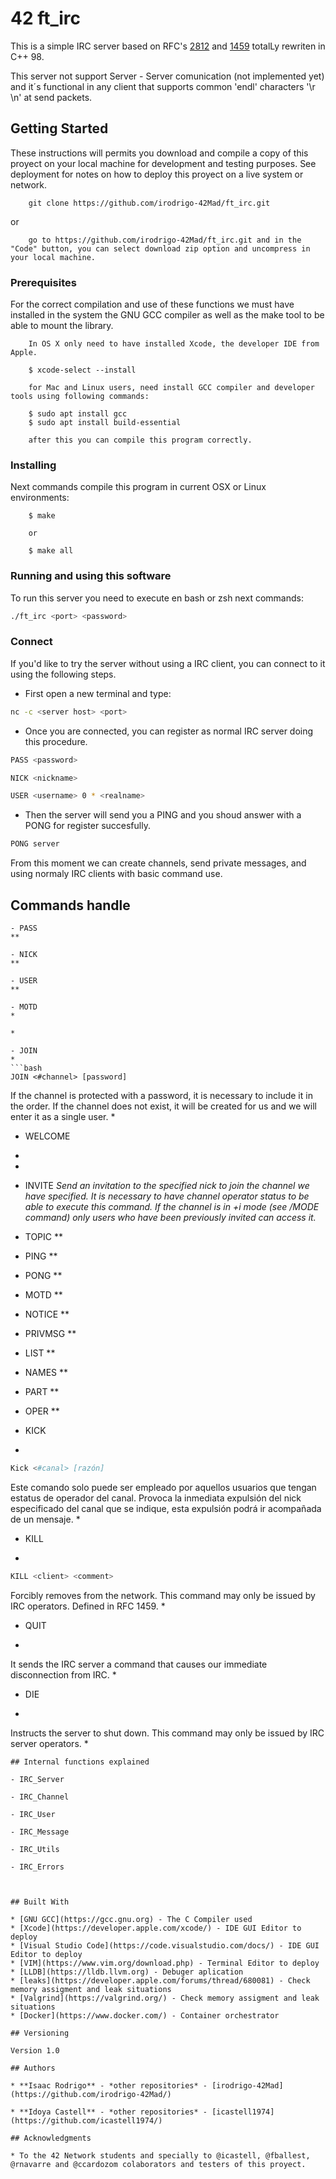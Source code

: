 # 42 ft_irc

This is a simple IRC server based on RFC's [2812](https://datatracker.ietf.org/doc/html/rfc2812) and [1459](https://www.rfc-es.org/rfc/rfc1459-es.txt) totalLy rewriten in C++ 98.

This server not support Server - Server comunication (not implemented yet) and it´s functional in any client that supports common 'endl' characters '\r \n' at send packets.

## Getting Started

These instructions will permits you download and compile a copy of this proyect on your local machine for development and testing purposes. See deployment for notes on how to deploy this proyect on a live system or network.

```
	git clone https://github.com/irodrigo-42Mad/ft_irc.git
```
or

```
	go to https://github.com/irodrigo-42Mad/ft_irc.git and in the "Code" button, you can select download zip option and uncompress in your local machine.
```

### Prerequisites

For the correct compilation and use of these functions we must have installed in the system the GNU GCC compiler as well as the make tool to be able to mount the library.

```
	In OS X only need to have installed Xcode, the developer IDE from Apple. 
	
	$ xcode-select --install

	for Mac and Linux users, need install GCC compiler and developer tools using following commands:
	
	$ sudo apt install gcc
	$ sudo apt install build-essential

	after this you can compile this program correctly.

```

### Installing

Next commands compile this program in current OSX or Linux environments:

```
	$ make
	
	or
	
	$ make all
```

### Running and using this software

To run this server you need to execute en bash or zsh next commands:
```bash
./ft_irc <port> <password>
```

### Connect

If you'd like to try the server without using a IRC client, you can connect to it using the following steps.

- First open a new terminal and type:
```bash
nc -c <server host> <port>
```
- Once you are connected, you can register as normal IRC server doing this procedure.
```bash
PASS <password>
```
```bash
NICK <nickname>
```
```bash
USER <username> 0 * <realname>
```
- Then the server will send you a PING and you shoud answer with a PONG for register succesfully.
```bash
PONG server
```
From this moment we can create channels, send private messages, and using normaly IRC clients with basic command use.

## Commands handle

```
- PASS
**

- NICK
**

- USER
**

- MOTD
*

*

- JOIN
*
```bash
JOIN <#channel> [password]
```
If the channel is protected with a password, it is necessary to include it in the order. If the channel does not exist, it will be created for us and we will enter it as a single user.
*

- WELCOME
*

*

- INVITE
*Send an invitation to the specified nick to join the channel we have specified. It is necessary to have channel operator status to be able to execute this command. If the channel is in +i mode (see /MODE command) only users who have been previously invited can access it.*

- TOPIC
**

- PING
**

- PONG
**

- MOTD
**

- NOTICE
**

- PRIVMSG
**

- LIST
**

- NAMES
**

- PART
**

- OPER
**

- KICK
*
```bash
Kick <#canal> [razón]
```
Este comando solo puede ser empleado por aquellos usuarios que tengan estatus de operador del canal. Provoca la inmediata expulsión del nick especificado del canal que se indique, esta expulsión podrá ir acompañada de un mensaje.
*

- KILL
*
```bash
KILL <client> <comment>
```
Forcibly removes <client> from the network. This command may only be issued by IRC operators. Defined in RFC 1459.
*

- QUIT
*
It sends the IRC server a command that causes our immediate disconnection from IRC.
*

- DIE
*
Instructs the server to shut down. This command may only be issued by IRC server operators.
*

```
## Internal functions explained

- IRC_Server

- IRC_Channel

- IRC_User

- IRC_Message

- IRC_Utils

- IRC_Errors



## Built With

* [GNU GCC](https://gcc.gnu.org) - The C Compiler used
* [Xcode](https://developer.apple.com/xcode/) - IDE GUI Editor to deploy
* [Visual Studio Code](https://code.visualstudio.com/docs/) - IDE GUI Editor to deploy
* [VIM](https://www.vim.org/download.php) - Terminal Editor to deploy
* [LLDB](https://lldb.llvm.org) - Debuger aplication
* [leaks](https://developer.apple.com/forums/thread/680081) - Check memory assigment and leak situations
* [Valgrind](https://valgrind.org/) - Check memory assigment and leak situations
* [Docker](https://www.docker.com/) - Container orchestrator

## Versioning

Version 1.0 

## Authors

* **Isaac Rodrigo** - *other repositories* - [irodrigo-42Mad](https://github.com/irodrigo-42Mad/)

* **Idoya Castell** - *other repositories* - [icastell1974](https://github.com/icastell1974/)

## Acknowledgments

* To the 42 Network students and specially to @icastell, @fballest, @rnavarre and @ccardozom colaborators and testers of this proyect.

